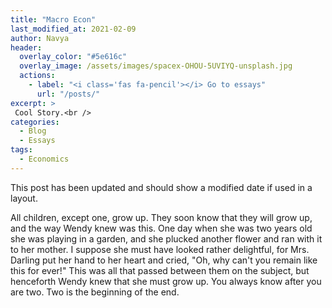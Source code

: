 ```yaml
---
title: "Macro Econ"
last_modified_at: 2021-02-09
author: Navya
header:
  overlay_color: "#5e616c"
  overlay_image: /assets/images/spacex-OHOU-5UVIYQ-unsplash.jpg
  actions:
    - label: "<i class='fas fa-pencil'></i> Go to essays"
      url: "/posts/"
excerpt: >
 Cool Story.<br />
categories:
  - Blog
  - Essays
tags:
  - Economics
---
```


This post has been updated and should show a modified date if used in a layout.

All children, except one, grow up. They soon know that they will grow up, and the way Wendy knew was this. One day when she was two years old she was playing in a garden, and she plucked another flower and ran with it to her mother. I suppose she must have looked rather delightful, for Mrs. Darling put her hand to her heart and cried, "Oh, why can't you remain like this for ever!" This was all that passed between them on the subject, but henceforth Wendy knew that she must grow up. You always know after you are two. Two is the beginning of the end.
